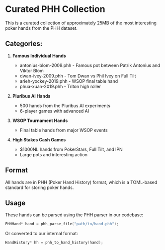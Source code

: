# Curated PHH Collection

This is a curated collection of approximately 25MB of the most interesting poker hands from the PHH dataset.

## Categories:

1. **Famous Individual Hands**
   - antonius-blom-2009.phh - Famous pot between Patrik Antonius and Viktor Blom
   - dwan-ivey-2009.phh - Tom Dwan vs Phil Ivey on Full Tilt
   - arieh-yockey-2019.phh - WSOP final table hand
   - phua-xuan-2019.phh - Triton high roller

2. **Pluribus AI Hands** 
   - 500 hands from the Pluribus AI experiments
   - 6-player games with advanced AI

3. **WSOP Tournament Hands**
   - Final table hands from major WSOP events

4. **High Stakes Cash Games**
   - $1000NL hands from PokerStars, Full Tilt, and IPN
   - Large pots and interesting action

## Format

All hands are in PHH (Poker Hand History) format, which is a TOML-based standard for storing poker hands.

## Usage

These hands can be parsed using the PHH parser in our codebase:
```c
PHHHand* hand = phh_parse_file("path/to/hand.phh");
```

Or converted to our internal format:
```c
HandHistory* hh = phh_to_hand_history(hand);
```
